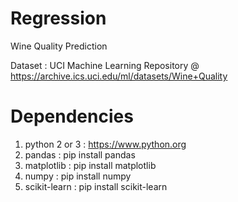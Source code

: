 # Regression
Wine Quality Prediction

Dataset : UCI Machine Learning Repository @ https://archive.ics.uci.edu/ml/datasets/Wine+Quality

# Dependencies

1. python 2 or 3 : https://www.python.org
2. pandas : pip install pandas
3. matplotlib : pip install matplotlib
4. numpy : pip install numpy
5. scikit-learn : pip install scikit-learn
